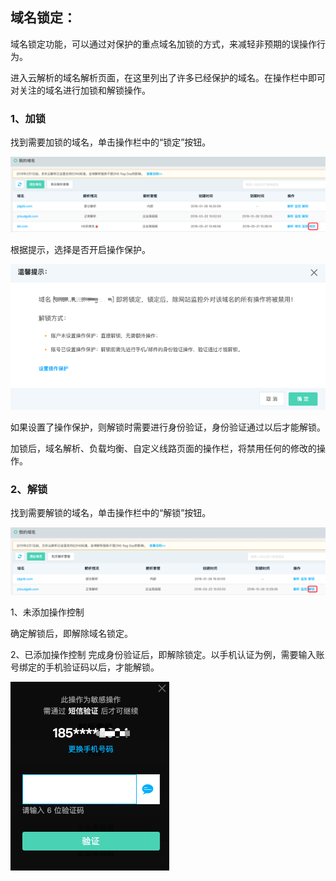 ## **域名锁定：**

 域名锁定功能，可以通过对保护的重点域名加锁的方式，来减轻非预期的误操作行为。

进入云解析的域名解析页面，在这里列出了许多已经保护的域名。在操作栏中即可对关注的域名进行加锁和解锁操作。

### 1、加锁

找到需要加锁的域名，单击操作栏中的“锁定”按钮。

![lock1](../../../../../image/dns-img/lock1.png)

根据提示，选择是否开启操作保护。

![lock2](../../../../../image/dns-img/lock2.png)

如果设置了操作保护，则解锁时需要进行身份验证，身份验证通过以后才能解锁。

加锁后，域名解析、负载均衡、自定义线路页面的操作栏，将禁用任何的修改的操作。



### 2、解锁

找到需要解锁的域名，单击操作栏中的“解锁”按钮。

![unlock1](../../../../../image/dns-img/unlock1.png)

1、未添加操作控制 

确定解锁后，即解除域名锁定。


2、已添加操作控制
完成身份验证后，即解除锁定。以手机认证为例，需要输入账号绑定的手机验证码以后，才能解锁。

![unlock2](../../../../../image/dns-img/unlock2.png)

